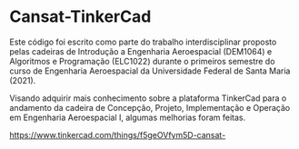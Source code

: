 # Cansat-TinkerCad
Este código foi escrito como parte do trabalho interdisciplinar proposto pelas cadeiras de Introdução a Engenharia Aeroespacial (DEM1064) e Algoritmos e Programação (ELC1022) durante o primeiros semestre do curso de Engenharia Aeroespacial da Universidade Federal de Santa Maria (2021).

Visando adquirir mais conhecimento sobre a plataforma TinkerCad para o andamento da cadeira de Concepção, Projeto, Implementação e Operação em Engenharia Aeroespacial I, algumas melhorias foram feitas.

https://www.tinkercad.com/things/f5geOVfym5D-cansat-
